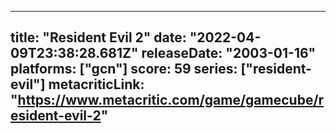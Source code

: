 
---
title: "Resident Evil 2"
date: "2022-04-09T23:38:28.681Z"
releaseDate: "2003-01-16"
platforms: ["gcn"]
score: 59
series: ["resident-evil"]
metacriticLink: "https://www.metacritic.com/game/gamecube/resident-evil-2"
---
